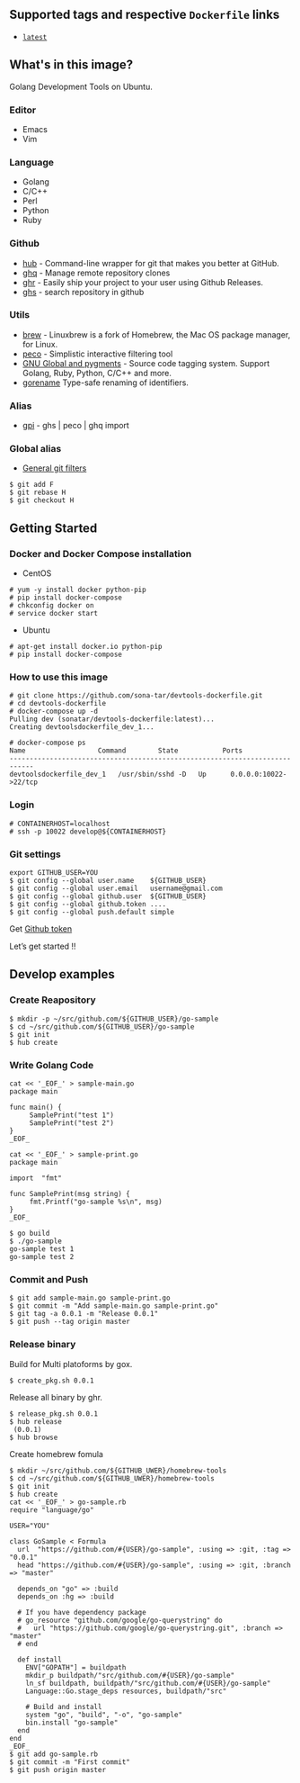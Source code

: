 ## Supported tags and respective `Dockerfile` links

* [`latest`](https://github.com/sona-tar/dockerfile-godevcli)

## What's in this image?

Golang Development Tools on Ubuntu.

### Editor

* Emacs
* Vim

### Language

* Golang
* C/C++
* Perl
* Python
* Ruby


### Github

* [hub](https://github.com/github/hub) - Command-line wrapper for git that makes you better at GitHub.
* [ghq](https://github.com/motemen/ghq) -  Manage remote repository clones
* [ghr](https://github.com/tcnksm/ghr) - Easily ship your project to your user using Github Releases.
* [ghs](https://github.com/sona-tar/ghs) -  search repository in github

### Utils

* [brew](https://github.com/Homebrew/linuxbrew) - Linuxbrew is a fork of Homebrew, the Mac OS package manager, for Linux.
* [peco](https://github.com/peco/peco) - Simplistic interactive filtering tool
* [GNU Global and pygments](http://qiita.com/sona-tar/items/672df1259a76f082ce42) - Source code tagging system. Support Golang, Ruby, Python, C/C++ and more.
* [gorename](http://mattn.kaoriya.net/software/lang/go/20150113141338.htm) Type-safe renaming of identifiers.


### Alias

* [gpi](http://qiita.com/sona-tar/items/c11063cd3671c07b6e0a) - ghs | peco | ghq import


### Global alias

* [General git filters](http://qiita.com/sona-tar/items/fe401c597e8e51d4e243)
```
$ git add F
$ git rebase H
$ git checkout H
```

## Getting Started

### Docker and Docker Compose installation

- CentOS

```
# yum -y install docker python-pip
# pip install docker-compose
# chkconfig docker on
# service docker start
```

- Ubuntu

```
# apt-get install docker.io python-pip
# pip install docker-compose
```


### How to use this image

```
# git clone https://github.com/sona-tar/devtools-dockerfile.git
# cd devtools-dockerfile
# docker-compose up -d
Pulling dev (sonatar/devtools-dockerfile:latest)...
Creating devtoolsdockerfile_dev_1...

# docker-compose ps
Name                  Command        State           Ports
----------------------------------------------------------------------------
devtoolsdockerfile_dev_1   /usr/sbin/sshd -D   Up      0.0.0.0:10022->22/tcp
```

### Login
```
# CONTAINERHOST=localhost
# ssh -p 10022 develop@${CONTAINERHOST}
```

### Git settings
```
export GITHUB_USER=YOU
$ git config --global user.name    ${GITHUB_USER}
$ git config --global user.email   username@gmail.com
$ git config --global github.user  ${GITHUB_USER}
$ git config --global github.token ....
$ git config --global push.default simple
```
Get [Github token](https://github.com/settings/tokens)


Let’s get started !!


## Develop examples

### Create Reapository

```
$ mkdir -p ~/src/github.com/${GITHUB_USER}/go-sample
$ cd ~/src/github.com/${GITHUB_USER}/go-sample
$ git init
$ hub create
```

### Write Golang Code
```
cat << '_EOF_' > sample-main.go
package main

func main() {
     SamplePrint("test 1")
     SamplePrint("test 2")
}
_EOF_

cat << '_EOF_' > sample-print.go
package main

import  "fmt"

func SamplePrint(msg string) {
     fmt.Printf("go-sample %s\n", msg)
}
_EOF_

$ go build
$ ./go-sample
go-sample test 1
go-sample test 2
```

### Commit and Push

```
$ git add sample-main.go sample-print.go
$ git commit -m "Add sample-main.go sample-print.go"
$ git tag -a 0.0.1 -m "Release 0.0.1"
$ git push --tag origin master
```

### Release binary

Build for Multi platoforms by gox.


```
$ create_pkg.sh 0.0.1
```

Release all binary by ghr.

```
$ release_pkg.sh 0.0.1
$ hub release
 (0.0.1)
$ hub browse
```

Create homebrew fomula

```
$ mkdir ~/src/github.com/${GITHUB_UWER}/homebrew-tools
$ cd ~/src/github.com/${GITHUB_UWER}/homebrew-tools
$ git init
$ hub create
cat << '_EOF_' > go-sample.rb
require "language/go"

USER="YOU"

class GoSample < Formula
  url  "https://github.com/#{USER}/go-sample", :using => :git, :tag => "0.0.1"
  head "https://github.com/#{USER}/go-sample", :using => :git, :branch => "master"

  depends_on "go" => :build
  depends_on :hg => :build

  # If you have dependency package
  # go_resource "github.com/google/go-querystring" do
  #   url "https://github.com/google/go-querystring.git", :branch => "master"
  # end

  def install
    ENV["GOPATH"] = buildpath
    mkdir_p buildpath/"src/github.com/#{USER}/go-sample"
    ln_sf buildpath, buildpath/"src/github.com/#{USER}/go-sample"
    Language::Go.stage_deps resources, buildpath/"src"

    # Build and install
    system "go", "build", "-o", "go-sample"
    bin.install "go-sample"
  end
end
_EOF_
$ git add go-sample.rb
$ git commit -m "First commit"
$ git push origin master
```
